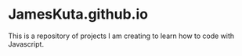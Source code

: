 # JamesKuta.github.io
This is a repository of projects I am creating to learn how to code with Javascript.
